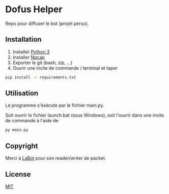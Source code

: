# Dofus Helper

Repo pour diffuser le bot (projet perso).

## Installation

1. Installer [Python 3](https://www.python.org/downloads/)
2. Installer [Npcap](https://nmap.org/npcap/)
2. Exporter le git (bash, zip, ...)
3. Ouvrir une invite de commande / terminal et taper
```bash
pip install -r requirements.txt
```

## Utilisation

Le programme s'éxécute par le fichier main.py.

Soit ouvrir le fichier launch.bat (sous Windows), soit l'ouvrir dans une invite de commande à l'aide de 

```bash
py main.py
```
 
## Copyright
Merci à [LaBot](https://github.com/louisabraham/LaBot) pour son reader/writer de packet.

## License
[MIT](https://choosealicense.com/licenses/mit/)

